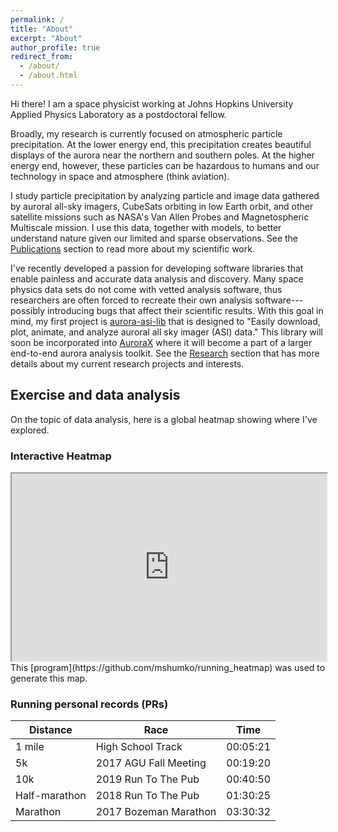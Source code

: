 ```yaml
---
permalink: /
title: "About"
excerpt: "About"
author_profile: true
redirect_from: 
  - /about/
  - /about.html
---
```


Hi there! I am a space physicist working at Johns Hopkins University Applied Physics Laboratory as a postdoctoral fellow.

Broadly, my research is currently focused on atmospheric particle precipitation. At the lower energy end, this precipitation creates beautiful displays of the aurora near the northern and southern poles. At the higher energy end, however, these particles can be hazardous to humans and our technology in space and atmosphere (think aviation).

I study particle precipitation by analyzing particle and image data gathered by auroral all-sky imagers, CubeSats orbiting in low Earth orbit, and other satellite missions such as NASA's Van Allen Probes and Magnetospheric Multiscale mission. I use this data, together with models, to better understand nature given our limited and sparse observations. See the [Publications](/publications/) section to read more about my scientific work.

I've recently developed a passion for developing software libraries that enable painless and accurate data analysis and discovery. Many space physics data sets do not come with vetted analysis software, thus researchers are often forced to recreate their own analysis software---possibly introducing bugs that affect their scientific results. With this goal in mind, my first project is [aurora-asi-lib](https://aurora-asi-lib.readthedocs.io/en/latest/) that is designed to "Easily download, plot, animate, and analyze auroral all sky imager (ASI) data." This library will soon be incorporated into [AuroraX](https://aurorax.space/) where it will become a part of a larger end-to-end aurora analysis toolkit. See the [Research](/research/) section that has more details about my current research projects and interests.

## Exercise and data analysis
On the topic of data analysis, here is a global heatmap showing where I've explored. 

### Interactive Heatmap
<iframe src="https://mshumko.github.io/files/heatmap.html" width="100%" height="300"></iframe>
This [program](https://github.com/mshumko/running_heatmap) was used to generate this map.

### Running personal records (PRs)

| Distance             | Race  |    Time   |
| ---------------- | --------- | --------- |
| 1 mile    | High School Track  | 00:05:21  |
| 5k  |  2017 AGU Fall Meeting   | 00:19:20   |
| 10k | 2019 Run To The Pub   | 00:40:50  |
| Half-marathon | 2018 Run To The Pub   | 01:30:25 |
| Marathon     |  2017 Bozeman Marathon | 03:30:32 |
